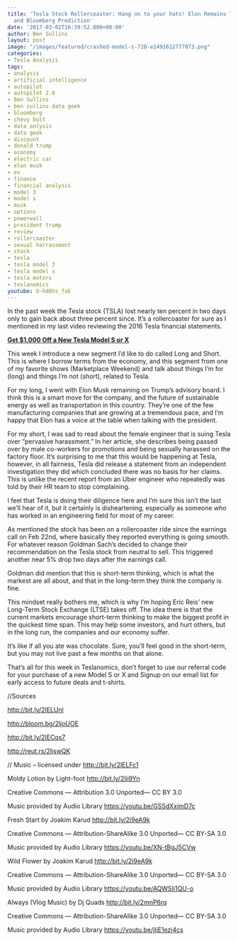 ```yaml
---
title: 'Tesla Stock Rollercoaster: Hang on to your hats! Elon Remains Trump Advisor
  and Bloomberg Prediction'
date: '2017-03-02T16:39:52.000+00:00'
author: Ben Sullins
layout: post
image: "/images/featured/crashed-model-s-720-e1491612777873.png"
categories:
- Tesla Analysis
tags:
- analysis
- artificial intelligence
- autopilot
- autopilot 2.0
- Ben Sullins
- ben sullins data geek
- bloomberg
- chevy bolt
- data anlysis
- data geek
- discount
- donald trump
- economy
- electric car
- elon musk
- ev
- finance
- financial analysis
- model 3
- model s
- musk
- options
- powerwall
- president trump
- review
- rollercoaster
- sexual harrassment
- stock
- tesla
- tesla model 3
- tesla model s
- tesla motors
- teslanomics
youtube: O-hd0hs_faE
---
```

In the past week the Tesla stock (TSLA) lost nearly ten percent in two days only to gain back about three percent since. It&#8217;s a rollercoaster for sure as I mentioned in my last video reviewing the 2016 Tesla financial statements.

**[Get $1,000 Off a New Tesla Model S or X](http://teslanomics.co/td)**

This week I introduce a new segment I&#8217;d like to do called Long and Short. This is where I borrow terms from the economy, and this segment from one of my favorite shows (Marketplace Weekend) and talk about things I&#8217;m for (long) and things I&#8217;m not (short), related to Tesla.

For my long, I went with Elon Musk remaining on Trump&#8217;s advisory board. I think this is a smart move for the company, and the future of sustainable energy as well as transportation in this country. They&#8217;re one of the few manufacturing companies that are growing at a tremendous pace, and I&#8217;m happy that Elon has a voice at the table when talking with the president.

For my short, I was sad to read about the female engineer that is suing Tesla over &#8220;pervasive harassment.&#8221; In her article, she describes being passed over by male co-workers for promotions and being sexually harassed on the factory floor. It&#8217;s surprising to me that this would be happening at Tesla, however, in all fairness, Tesla did release a statement from an independent investigation they did which concluded there was no basis for her claims. This is unlike the recent report from an Uber engineer who repeatedly was told by their HR team to stop complaining.

I feel that Tesla is doing their diligence here and I&#8217;m sure this isn&#8217;t the last we&#8217;ll hear of it, but it certainly is disheartening, especially as someone who has worked in an engineering field for most of my career.

As mentioned the stock has been on a rollercoaster ride since the earnings call on Feb 22nd, where basically they reported everything is going smooth. For whatever reason Goldman Sach&#8217;s decided to change their recommendation on the Tesla stock from neutral to sell. This triggered another near 5% drop two days after the earnings call.

Goldman did mention that this is short-term thinking, which is what the markest are all about, and that in the long-term they think the company is fine.

This mindset really bothers me, which is why I&#8217;m hoping Eric Reis&#8217; new Long-Term Stock Exchange (LTSE) takes off. The idea there is that the current markets encourage short-term thinking to make the biggest profit in the quickest time span. This may help some investors, and hurt others, but in the long run, the companies and our economy suffer.

It&#8217;s like if all you ate was chocolate. Sure, you&#8217;ll feel good in the short-term, but you may not live past a few months on that alone.

That&#8217;s all for this week in Teslanomics, don&#8217;t forget to use our referral code for your purchase of a new Model S or X and Signup on our email list for early access to future deals and t-shirts.

//Sources

http://bit.ly/2lELUnl

http://bloom.bg/2ljoUOE

http://bit.ly/2lECqs7

http://reut.rs/2ljswQK

// Music &#8211; licensed under http://bit.ly/2lELFc1

Moldy Lotion by Light-foot http://bit.ly/2lii9Yn

Creative Commons — Attribution 3.0 Unported— CC BY 3.0

Music provided by Audio Library https://youtu.be/GSSdXximD7c

Fresh Start by Joakim Karud http://bit.ly/2i9eA9k

Creative Commons — Attribution-ShareAlike 3.0 Unported— CC BY-SA 3.0

Music provided by Audio Library https://youtu.be/XN-tBgJ5CVw

Wild Flower by Joakim Karud http://bit.ly/2i9eA9k

Creative Commons — Attribution-ShareAlike 3.0 Unported— CC BY-SA 3.0

Music provided by Audio Library https://youtu.be/AQWSIi1QU-o

Always (Vlog Music) by Dj Quads http://bit.ly/2mnP6rq

Creative Commons — Attribution-ShareAlike 3.0 Unported— CC BY-SA 3.0

Music provided by Audio Library https://youtu.be/jIiE1ezj4cs
